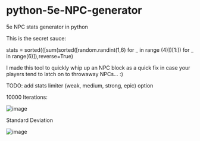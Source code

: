 # python-5e-NPC-generator
5e NPC stats generator in python

This is the secret sauce: 

stats = sorted(([sum(sorted([random.randint(1,6) for _ in range (4)])[1:]) for _ in range(6)]),reverse=True)

I made this tool to quickly whip up an NPC block as a quick fix in case your players tend to latch on to throwaway NPCs... :)

TODO: add stats limiter (weak, medium, strong, epic) option

10000 Iterations:


![image](https://user-images.githubusercontent.com/21292601/111924601-cffce500-8a7b-11eb-973a-7d1bdf91fad8.png)


Standard Deviation


![image](https://user-images.githubusercontent.com/21292601/111924472-24539500-8a7b-11eb-8779-6a9a3b71dd87.png)
